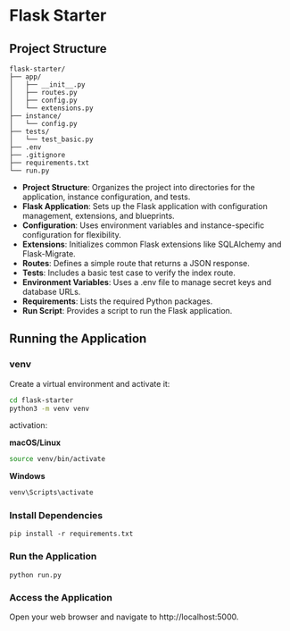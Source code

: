 # Flask Starter

## Project Structure

```
flask-starter/
├── app/
│   ├── __init__.py
│   ├── routes.py
│   ├── config.py
│   └── extensions.py
├── instance/
│   └── config.py
├── tests/
│   └── test_basic.py
├── .env
├── .gitignore
├── requirements.txt
└── run.py
```

- **Project Structure**: Organizes the project into directories for the application, instance configuration, and tests.
- **Flask Application**: Sets up the Flask application with configuration management, extensions, and blueprints.
- **Configuration**: Uses environment variables and instance-specific configuration for flexibility.
- **Extensions**: Initializes common Flask extensions like SQLAlchemy and Flask-Migrate.
- **Routes**: Defines a simple route that returns a JSON response.
- **Tests**: Includes a basic test case to verify the index route.
- **Environment Variables**: Uses a .env file to manage secret keys and database URLs.
- **Requirements**: Lists the required Python packages.
- **Run Script**: Provides a script to run the Flask application.

## Running the Application

### venv

Create a virtual environment and activate it:

```sh
cd flask-starter
python3 -m venv venv
```

activation:

**macOS/Linux**

```sh
source venv/bin/activate
```

**Windows**

```sh
venv\Scripts\activate
```

### Install Dependencies

```
pip install -r requirements.txt
```

### Run the Application

```
python run.py
```

### Access the Application

Open your web browser and navigate to http://localhost:5000.
